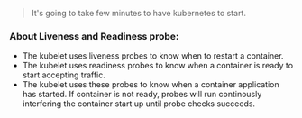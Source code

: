 >It's going to take few minutes to have kubernetes to start.

### About Liveness and Readiness probe:
- The kubelet uses liveness probes to know when to restart a container.
- The kubelet uses readiness probes to know when a container is ready to start accepting traffic.
- The kubelet uses these probes to know when a container application has started. If container is not ready, probes will run continously interfering the container start up until probe checks succeeds.